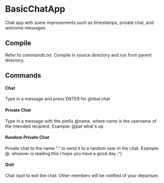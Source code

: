 # BasicChatApp
Chat app with some improvements such as timestamps, private chat, and welcome messages.

## Compile
Refer to *commands.txt*. Compile in source directory and run from parent directory.

## Commands
#### Chat
Type in a message and press ENTER for global chat
#### Private Chat
Type in a message with the prefix @name, where name is the username of the intended recipient. 
Example: @pat what's up
#### Random Private Chat 
Private chat to the name "." to send it to a random user in the chat. 
Example: @. whoever is reading this I hope you have a good day :^)
#### Quit
Chat /quit to exit the chat. Other members will be notified of your departure.